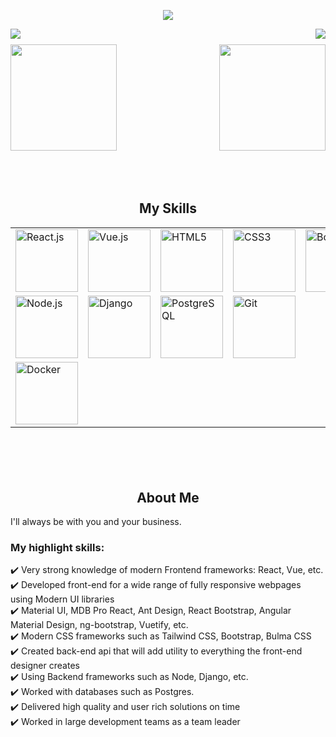 <p align="center">
    <img src="https://github-profile-trophy.vercel.app/?username=dannicada&row=1&column=6&theme=gruvbox&margin-w=15&margin-h=15"/>
</p>
<!-- 
<p align="center">
    <img src="https://github-profile-trophy.vercel.app/?username=mern-dev-full&row=1&column=6&theme=gruvbox&margin-w=15&margin-h=15"/>
</p> -->
<img align="left" src="https://visitor-badge.laobi.icu/badge?page_id=dannicada.dannicada" />
<img align="right" src="https://img.shields.io/github/followers/dannicada?label=Follow&style=social" />
<h1 align="center"></h1>
<!-- <img width="100%" src="https://activity-graph.herokuapp.com/graph?username=softfantasy&theme=github&count_private=true" /> -->
<h1 align="center"></h1>
<img align="left" height="170px" src="https://github-readme-stats.vercel.app/api?username=dannicada&count_private=true&show_icons=true&theme=chartreuse-dark" />
<img align="right" height="170px" src="https://github-readme-stats.vercel.app/api/top-langs/?username=dannicada&layout=compact&theme=chartreuse-dark&langs_count=8" />
<img height="150" />
<br/>
<h2 font-weight="bold" style="display: block; text-align: center; margin-top: 100px;">My Skills</h2>
<table>
    <tr>
        <td><img src="https://img.icons8.com/officel/2x/react.png" width="100" alt="React.js"></td>
        <td><img src="https://img.icons8.com/color/2x/vue-js.png" width="100" alt="Vue.js"></td>
        <td><img src="https://img.icons8.com/color/2x/html-5.png" width="100" alt="HTML5"></td>
        <td><img src="https://img.icons8.com/color/2x/css3.png" width="100" alt="CSS3"></td>
        <td><img src="https://img.icons8.com/color/2x/bootstrap.png" width="100" alt="Bootstrap"></td>
        <td><img src="https://img.icons8.com/color/2x/sass.png" width="100" alt="Sass"></td>
        <td><img src="https://img.icons8.com/nolan/2x/javascript.png" width="100" alt="JavaScript"></td>
    </tr>
    <tr>
        <td><img src="https://img.icons8.com/color/2x/nodejs.png" width="100" alt="Node.js"></td>
        <td><img src="https://img.icons8.com/color/2x/django.png" width="100" alt="Django"></td>
        <td><img src="https://img.icons8.com/color/2x/postgreesql.png" width="100" alt="PostgreSQL"></td>
        <td><img src="https://img.icons8.com/nolan/2x/github.png" width="100" alt="Git"></td>
    </tr>
    <tr>
        <td><img src="https://img.icons8.com/fluency/48/000000/docker.png" width="100" alt="Docker"/></td>
    </tr>
</table>

<h2 font-weight="bold" style="display: block; text-align: center; margin-top: 100px;">About Me</h2>
I'll always be with you and your business.
<div>
  
    
<!-- ### Enthusiastic and creative developer with hands-on skills in a wide range of web applications -->

<!-- Over the past 8 years, as a Frontend Developer, I have developed, launched and customized highly responsive, easy to use, user-friendly websites and applications using advanced technologies such as React, Angular and Vue. </br>-->

### My highlight skills:

✔️ Very strong knowledge of modern Frontend frameworks: React, Vue, etc. </br>
✔️ Developed front-end for a wide range of fully responsive webpages using Modern UI libraries</br>
✔️ Material UI, MDB Pro React, Ant Design, React Bootstrap, Angular Material Design, ng-bootstrap, Vuetify, etc. </br>
✔️ Modern CSS frameworks such as Tailwind CSS, Bootstrap, Bulma CSS </br>
✔️ Created back-end api that will add utility to everything the front-end designer creates </br>
✔️ Using Backend frameworks such as Node, Django, etc. </br>
✔️ Worked with databases such as Postgres. </br>
✔️ Delivered high quality and user rich solutions on time </br>
✔️ Worked in large development teams as a team leader </br> 

</div>
